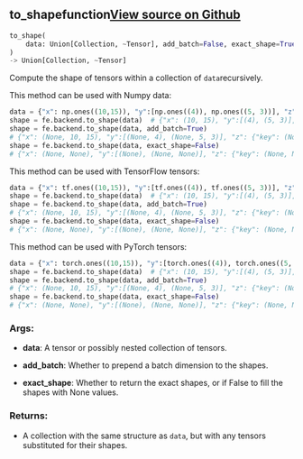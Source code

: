 ## to_shape<span class="tag">function</span><a class="sourcelink" href=https://github.com/fastestimator/fastestimator/blob/r1.1/fastestimator/backend/to_shape.py/#L24-L81>View source on Github</a>
```python
to_shape(
	data: Union[Collection, ~Tensor], add_batch=False, exact_shape=True
)
-> Union[Collection, ~Tensor]
```
Compute the shape of tensors within a collection of `data`recursively.

This method can be used with Numpy data:
```python
data = {"x": np.ones((10,15)), "y":[np.ones((4)), np.ones((5, 3))], "z":{"key":np.ones((2,2))}}
shape = fe.backend.to_shape(data)  # {"x": (10, 15), "y":[(4), (5, 3)], "z": {"key": (2, 2)}}
shape = fe.backend.to_shape(data, add_batch=True)
# {"x": (None, 10, 15), "y":[(None, 4), (None, 5, 3)], "z": {"key": (None, 2, 2)}}
shape = fe.backend.to_shape(data, exact_shape=False)
# {"x": (None, None), "y":[(None), (None, None)], "z": {"key": (None, None)}}
```

This method can be used with TensorFlow tensors:
```python
data = {"x": tf.ones((10,15)), "y":[tf.ones((4)), tf.ones((5, 3))], "z":{"key":tf.ones((2,2))}}
shape = fe.backend.to_shape(data)  # {"x": (10, 15), "y":[(4), (5, 3)], "z": {"key": (2, 2)}}
shape = fe.backend.to_shape(data, add_batch=True)
# {"x": (None, 10, 15), "y":[(None, 4), (None, 5, 3)], "z": {"key": (None, 2, 2)}}
shape = fe.backend.to_shape(data, exact_shape=False)
# {"x": (None, None), "y":[(None), (None, None)], "z": {"key": (None, None)}}
```

This method can be used with PyTorch tensors:
```python
data = {"x": torch.ones((10,15)), "y":[torch.ones((4)), torch.ones((5, 3))], "z":{"key":torch.ones((2,2))}}
shape = fe.backend.to_shape(data)  # {"x": (10, 15), "y":[(4), (5, 3)], "z": {"key": (2, 2)}}
shape = fe.backend.to_shape(data, add_batch=True)
# {"x": (None, 10, 15), "y":[(None, 4), (None, 5, 3)], "z": {"key": (None, 2, 2)}}
shape = fe.backend.to_shape(data, exact_shape=False)
# {"x": (None, None), "y":[(None), (None, None)], "z": {"key": (None, None)}}
```


<h3>Args:</h3>


* **data**: A tensor or possibly nested collection of tensors.

* **add_batch**: Whether to prepend a batch dimension to the shapes.

* **exact_shape**: Whether to return the exact shapes, or if False to fill the shapes with None values. 

<h3>Returns:</h3>

<ul class="return-block"><li>    A collection with the same structure as <code>data</code>, but with any tensors substituted for their shapes.</li></ul>

